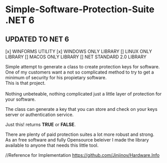 # Simple-Software-Protection-Suite .NET 6

## UPDATED TO NET 6 

[x] WINFORMS UTILITY
[x] WINDOWS ONLY LIBRARY
[] LINUX ONLY LIBRARY
[] MACOS ONLY LIBRARY
[] NET STANDARD 2.0 LIBRARY

Simple attempt to generate a class to create protection keys for software.   
One of my customers want a not so complicated method to try to get a minimum of security for his propietary software.  
This is that project.</br>  
Nothing unbeteable, nothing complicated just a little layer of protection for your software.  

The class can generate a key that you can store and check on your keys server or authentication service.  

Just this! returns **TRUE** or **FALSE**.  
 
There are plenty of paid protection suites a lot more robust and strong.  
As an free software and fully Opensource beleiver I made the library available to anyone that needs this little tool.


//Reference for Implementation https://github.com/Jinjinov/Hardware.Info